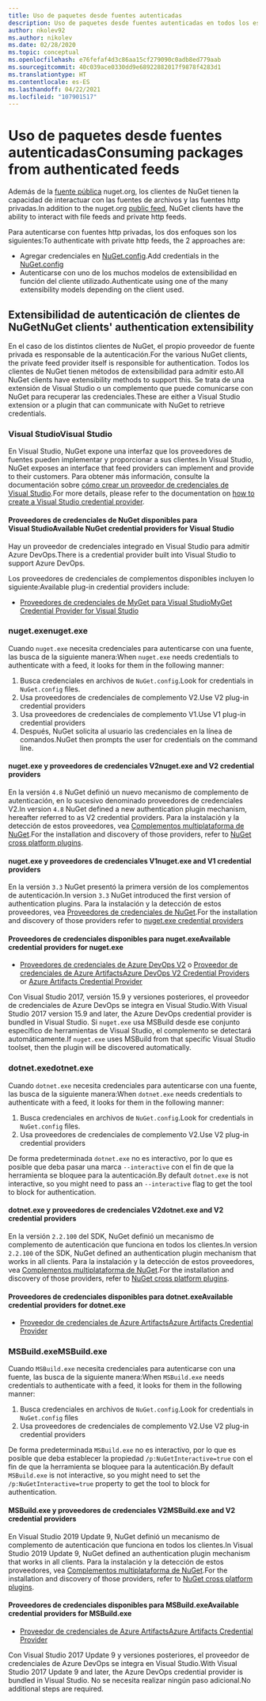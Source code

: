 ```yaml
---
title: Uso de paquetes desde fuentes autenticadas
description: Uso de paquetes desde fuentes autenticadas en todos los escenarios de cliente de NuGet
author: nkolev92
ms.author: nikolev
ms.date: 02/28/2020
ms.topic: conceptual
ms.openlocfilehash: e76fefaf4d3c86aa15cf279090c0adb8ed779aab
ms.sourcegitcommit: 40c039ace0330dd9e68922882017f9878f4283d1
ms.translationtype: HT
ms.contentlocale: es-ES
ms.lasthandoff: 04/22/2021
ms.locfileid: "107901517"
---
```

# <a name="consuming-packages-from-authenticated-feeds"></a><span data-ttu-id="1c38d-103">Uso de paquetes desde fuentes autenticadas</span><span class="sxs-lookup"><span data-stu-id="1c38d-103">Consuming packages from authenticated feeds</span></span>

<span data-ttu-id="1c38d-104">Además de la [fuente pública](https://api.nuget.org/v3/index.json) nuget.org, los clientes de NuGet tienen la capacidad de interactuar con las fuentes de archivos y las fuentes http privadas.</span><span class="sxs-lookup"><span data-stu-id="1c38d-104">In addition to the nuget.org [public feed](https://api.nuget.org/v3/index.json), NuGet clients have the ability to interact with file feeds and private http feeds.</span></span>


<span data-ttu-id="1c38d-105">Para autenticarse con fuentes http privadas, los dos enfoques son los siguientes:</span><span class="sxs-lookup"><span data-stu-id="1c38d-105">To authenticate with private http feeds, the 2 approaches are:</span></span>

* <span data-ttu-id="1c38d-106">Agregar credenciales en [NuGet.config](../reference/nuget-config-file.md#packagesourcecredentials).</span><span class="sxs-lookup"><span data-stu-id="1c38d-106">Add credentials in the [NuGet.config](../reference/nuget-config-file.md#packagesourcecredentials)</span></span>
* <span data-ttu-id="1c38d-107">Autenticarse con uno de los muchos modelos de extensibilidad en función del cliente utilizado.</span><span class="sxs-lookup"><span data-stu-id="1c38d-107">Authenticate using one of the many extensibility models depending on the client used.</span></span>

## <a name="nuget-clients-authentication-extensibility"></a><span data-ttu-id="1c38d-108">Extensibilidad de autenticación de clientes de NuGet</span><span class="sxs-lookup"><span data-stu-id="1c38d-108">NuGet clients' authentication extensibility</span></span>

<span data-ttu-id="1c38d-109">En el caso de los distintos clientes de NuGet, el propio proveedor de fuente privada es responsable de la autenticación.</span><span class="sxs-lookup"><span data-stu-id="1c38d-109">For the various NuGet clients, the private feed provider itself is responsible for authentication.</span></span>
<span data-ttu-id="1c38d-110">Todos los clientes de NuGet tienen métodos de extensibilidad para admitir esto.</span><span class="sxs-lookup"><span data-stu-id="1c38d-110">All NuGet clients have extensibility methods to support this.</span></span> <span data-ttu-id="1c38d-111">Se trata de una extensión de Visual Studio o un complemento que puede comunicarse con NuGet para recuperar las credenciales.</span><span class="sxs-lookup"><span data-stu-id="1c38d-111">These are either a Visual Studio extension or a plugin that can communicate with NuGet to retrieve credentials.</span></span>

### <a name="visual-studio"></a><span data-ttu-id="1c38d-112">Visual Studio</span><span class="sxs-lookup"><span data-stu-id="1c38d-112">Visual Studio</span></span>

<span data-ttu-id="1c38d-113">En Visual Studio, NuGet expone una interfaz que los proveedores de fuentes pueden implementar y proporcionar a sus clientes.</span><span class="sxs-lookup"><span data-stu-id="1c38d-113">In Visual Studio, NuGet exposes an interface that feed providers can implement and provide to their customers.</span></span> <span data-ttu-id="1c38d-114">Para obtener más información, consulte la documentación sobre [cómo crear un proveedor de credenciales de Visual Studio](../reference/extensibility/NuGet-Credential-Providers-for-Visual-Studio.md).</span><span class="sxs-lookup"><span data-stu-id="1c38d-114">For more details, please refer to the documentation on [how to create a Visual Studio credential provider](../reference/extensibility/NuGet-Credential-Providers-for-Visual-Studio.md).</span></span>

#### <a name="available-nuget-credential-providers-for-visual-studio"></a><span data-ttu-id="1c38d-115">Proveedores de credenciales de NuGet disponibles para Visual Studio</span><span class="sxs-lookup"><span data-stu-id="1c38d-115">Available NuGet credential providers for Visual Studio</span></span>

<span data-ttu-id="1c38d-116">Hay un proveedor de credenciales integrado en Visual Studio para admitir Azure DevOps.</span><span class="sxs-lookup"><span data-stu-id="1c38d-116">There is a credential provider built into Visual Studio to support Azure DevOps.</span></span>


<span data-ttu-id="1c38d-117">Los proveedores de credenciales de complementos disponibles incluyen lo siguiente:</span><span class="sxs-lookup"><span data-stu-id="1c38d-117">Available plug-in credential providers include:</span></span>

* [<span data-ttu-id="1c38d-118">Proveedores de credenciales de MyGet para Visual Studio</span><span class="sxs-lookup"><span data-stu-id="1c38d-118">MyGet Credential Provider for Visual Studio</span></span>](http://docs.myget.org/docs/reference/credential-provider-for-visual-studio)

### <a name="nugetexe"></a><span data-ttu-id="1c38d-119">nuget.exe</span><span class="sxs-lookup"><span data-stu-id="1c38d-119">nuget.exe</span></span>

<span data-ttu-id="1c38d-120">Cuando `nuget.exe` necesita credenciales para autenticarse con una fuente, las busca de la siguiente manera:</span><span class="sxs-lookup"><span data-stu-id="1c38d-120">When `nuget.exe` needs credentials to authenticate with a feed, it looks for them in the following manner:</span></span>

1. <span data-ttu-id="1c38d-121">Busca credenciales en archivos de `NuGet.config`.</span><span class="sxs-lookup"><span data-stu-id="1c38d-121">Look for credentials in `NuGet.config` files.</span></span>
1. <span data-ttu-id="1c38d-122">Usa proveedores de credenciales de complemento V2.</span><span class="sxs-lookup"><span data-stu-id="1c38d-122">Use V2 plug-in credential providers</span></span>
1. <span data-ttu-id="1c38d-123">Usa proveedores de credenciales de complemento V1.</span><span class="sxs-lookup"><span data-stu-id="1c38d-123">Use V1 plug-in credential providers</span></span>
1. <span data-ttu-id="1c38d-124">Después, NuGet solicita al usuario las credenciales en la línea de comandos.</span><span class="sxs-lookup"><span data-stu-id="1c38d-124">NuGet then prompts the user for credentials on the command line.</span></span>

#### <a name="nugetexe-and-v2-credential-providers"></a><span data-ttu-id="1c38d-125">nuget.exe y proveedores de credenciales V2</span><span class="sxs-lookup"><span data-stu-id="1c38d-125">nuget.exe and V2 credential providers</span></span>

<span data-ttu-id="1c38d-126">En la versión `4.8` NuGet definió un nuevo mecanismo de complemento de autenticación, en lo sucesivo denominado proveedores de credenciales V2.</span><span class="sxs-lookup"><span data-stu-id="1c38d-126">In version `4.8` NuGet defined a new authentication plugin mechanism, hereafter referred to as V2 credential providers.</span></span>
<span data-ttu-id="1c38d-127">Para la instalación y la detección de estos proveedores, vea [Complementos multiplataforma de NuGet](../reference/extensibility/NuGet-Cross-Platform-Plugins.md#plugin-installation-and-discovery).</span><span class="sxs-lookup"><span data-stu-id="1c38d-127">For the installation and discovery of those providers, refer to [NuGet cross platform plugins](../reference/extensibility/NuGet-Cross-Platform-Plugins.md#plugin-installation-and-discovery).</span></span>

#### <a name="nugetexe-and-v1-credential-providers"></a><span data-ttu-id="1c38d-128">nuget.exe y proveedores de credenciales V1</span><span class="sxs-lookup"><span data-stu-id="1c38d-128">nuget.exe and V1 credential providers</span></span>

<span data-ttu-id="1c38d-129">En la versión `3.3` NuGet presentó la primera versión de los complementos de autenticación.</span><span class="sxs-lookup"><span data-stu-id="1c38d-129">In version `3.3` NuGet introduced the first version of authentication plugins.</span></span>
<span data-ttu-id="1c38d-130">Para la instalación y la detección de estos proveedores, vea [Proveedores de credenciales de NuGet](../reference/extensibility/nuget-exe-Credential-Providers.md#nugetexe-credential-provider-discovery).</span><span class="sxs-lookup"><span data-stu-id="1c38d-130">For the installation and discovery of those providers refer to [nuget.exe credential providers](../reference/extensibility/nuget-exe-Credential-Providers.md#nugetexe-credential-provider-discovery)</span></span>

#### <a name="available-credential-providers-for-nugetexe"></a><span data-ttu-id="1c38d-131">Proveedores de credenciales disponibles para nuget.exe</span><span class="sxs-lookup"><span data-stu-id="1c38d-131">Available credential providers for nuget.exe</span></span>

* <span data-ttu-id="1c38d-132">[Proveedores de credenciales de Azure DevOps V2](/azure/devops/artifacts/nuget/nuget-exe#add-a-feed-to-nuget-482-or-later) o [Proveedor de credenciales de Azure Artifacts](https://github.com/microsoft/artifacts-credprovider)</span><span class="sxs-lookup"><span data-stu-id="1c38d-132">[Azure DevOps V2 Credential Providers](/azure/devops/artifacts/nuget/nuget-exe#add-a-feed-to-nuget-482-or-later) or [Azure Artifacts Credential Provider](https://github.com/microsoft/artifacts-credprovider)</span></span>

<span data-ttu-id="1c38d-133">Con Visual Studio 2017, versión 15.9 y versiones posteriores, el proveedor de credenciales de Azure DevOps se integra en Visual Studio.</span><span class="sxs-lookup"><span data-stu-id="1c38d-133">With Visual Studio 2017 version 15.9 and later, the Azure DevOps credential provider is bundled in Visual Studio.</span></span>
<span data-ttu-id="1c38d-134">Si `nuget.exe` usa MSBuild desde ese conjunto específico de herramientas de Visual Studio, el complemento se detectará automáticamente.</span><span class="sxs-lookup"><span data-stu-id="1c38d-134">If `nuget.exe` uses MSBuild from that specific Visual Studio toolset, then the plugin will be discovered automatically.</span></span>

### <a name="dotnetexe"></a><span data-ttu-id="1c38d-135">dotnet.exe</span><span class="sxs-lookup"><span data-stu-id="1c38d-135">dotnet.exe</span></span>

<span data-ttu-id="1c38d-136">Cuando `dotnet.exe` necesita credenciales para autenticarse con una fuente, las busca de la siguiente manera:</span><span class="sxs-lookup"><span data-stu-id="1c38d-136">When `dotnet.exe` needs credentials to authenticate with a feed, it looks for them in the following manner:</span></span>

1. <span data-ttu-id="1c38d-137">Busca credenciales en archivos de `NuGet.config`.</span><span class="sxs-lookup"><span data-stu-id="1c38d-137">Look for credentials in `NuGet.config` files.</span></span>
1. <span data-ttu-id="1c38d-138">Usa proveedores de credenciales de complemento V2.</span><span class="sxs-lookup"><span data-stu-id="1c38d-138">Use V2 plug-in credential providers</span></span>

<span data-ttu-id="1c38d-139">De forma predeterminada `dotnet.exe` no es interactivo, por lo que es posible que deba pasar una marca `--interactive` con el fin de que la herramienta se bloquee para la autenticación.</span><span class="sxs-lookup"><span data-stu-id="1c38d-139">By default `dotnet.exe` is not interactive, so you might need to pass an `--interactive` flag to get the tool to block for authentication.</span></span>

#### <a name="dotnetexe-and-v2-credential-providers"></a><span data-ttu-id="1c38d-140">dotnet.exe y proveedores de credenciales V2</span><span class="sxs-lookup"><span data-stu-id="1c38d-140">dotnet.exe and V2 credential providers</span></span>

<span data-ttu-id="1c38d-141">En la versión `2.2.100` del SDK, NuGet definió un mecanismo de complemento de autenticación que funciona en todos los clientes.</span><span class="sxs-lookup"><span data-stu-id="1c38d-141">In version `2.2.100` of the SDK, NuGet defined an authentication plugin mechanism that works in all clients.</span></span>
<span data-ttu-id="1c38d-142">Para la instalación y la detección de estos proveedores, vea [Complementos multiplataforma de NuGet](../reference/extensibility/NuGet-Cross-Platform-Plugins.md#plugin-installation-and-discovery).</span><span class="sxs-lookup"><span data-stu-id="1c38d-142">For the installation and discovery of those providers, refer to [NuGet cross platform plugins](../reference/extensibility/NuGet-Cross-Platform-Plugins.md#plugin-installation-and-discovery).</span></span>

#### <a name="available-credential-providers-for-dotnetexe"></a><span data-ttu-id="1c38d-143">Proveedores de credenciales disponibles para dotnet.exe</span><span class="sxs-lookup"><span data-stu-id="1c38d-143">Available credential providers for dotnet.exe</span></span>

* [<span data-ttu-id="1c38d-144">Proveedor de credenciales de Azure Artifacts</span><span class="sxs-lookup"><span data-stu-id="1c38d-144">Azure Artifacts Credential Provider</span></span>](https://github.com/microsoft/artifacts-credprovider)

### <a name="msbuildexe"></a><span data-ttu-id="1c38d-145">MSBuild.exe</span><span class="sxs-lookup"><span data-stu-id="1c38d-145">MSBuild.exe</span></span>

<span data-ttu-id="1c38d-146">Cuando `MSBuild.exe` necesita credenciales para autenticarse con una fuente, las busca de la siguiente manera:</span><span class="sxs-lookup"><span data-stu-id="1c38d-146">When `MSBuild.exe` needs credentials to authenticate with a feed, it looks for them in the following manner:</span></span>

1. <span data-ttu-id="1c38d-147">Busca credenciales en archivos de `NuGet.config`.</span><span class="sxs-lookup"><span data-stu-id="1c38d-147">Look for credentials in `NuGet.config` files</span></span>
1. <span data-ttu-id="1c38d-148">Usa proveedores de credenciales de complemento V2.</span><span class="sxs-lookup"><span data-stu-id="1c38d-148">Use V2 plug-in credential providers</span></span>

<span data-ttu-id="1c38d-149">De forma predeterminada `MSBuild.exe` no es interactivo, por lo que es posible que deba establecer la propiedad `/p:NuGetInteractive=true` con el fin de que la herramienta se bloquee para la autenticación.</span><span class="sxs-lookup"><span data-stu-id="1c38d-149">By default `MSBuild.exe` is not interactive, so you might need to set the `/p:NuGetInteractive=true` property to get the tool to block for authentication.</span></span>

#### <a name="msbuildexe-and-v2-credential-providers"></a><span data-ttu-id="1c38d-150">MSBuild.exe y proveedores de credenciales V2</span><span class="sxs-lookup"><span data-stu-id="1c38d-150">MSBuild.exe and V2 credential providers</span></span>

<span data-ttu-id="1c38d-151">En Visual Studio 2019 Update 9, NuGet definió un mecanismo de complemento de autenticación que funciona en todos los clientes.</span><span class="sxs-lookup"><span data-stu-id="1c38d-151">In Visual Studio 2019 Update 9, NuGet defined an authentication plugin mechanism that works in all clients.</span></span>
<span data-ttu-id="1c38d-152">Para la instalación y la detección de estos proveedores, vea [Complementos multiplataforma de NuGet](../reference/extensibility/NuGet-Cross-Platform-Plugins.md#plugin-installation-and-discovery).</span><span class="sxs-lookup"><span data-stu-id="1c38d-152">For the installation and discovery of those providers, refer to [NuGet cross platform plugins](../reference/extensibility/NuGet-Cross-Platform-Plugins.md#plugin-installation-and-discovery).</span></span>

#### <a name="available-credential-providers-for-msbuildexe"></a><span data-ttu-id="1c38d-153">Proveedores de credenciales disponibles para MSBuild.exe</span><span class="sxs-lookup"><span data-stu-id="1c38d-153">Available credential providers for MSBuild.exe</span></span>

* [<span data-ttu-id="1c38d-154">Proveedor de credenciales de Azure Artifacts</span><span class="sxs-lookup"><span data-stu-id="1c38d-154">Azure Artifacts Credential Provider</span></span>](https://github.com/microsoft/artifacts-credprovider)

<span data-ttu-id="1c38d-155">Con Visual Studio 2017 Update 9 y versiones posteriores, el proveedor de credenciales de Azure DevOps se integra en Visual Studio.</span><span class="sxs-lookup"><span data-stu-id="1c38d-155">With Visual Studio 2017 Update 9 and later, the Azure DevOps credential provider is bundled in Visual Studio.</span></span> <span data-ttu-id="1c38d-156">No se necesita realizar ningún paso adicional.</span><span class="sxs-lookup"><span data-stu-id="1c38d-156">No additional steps are required.</span></span>
